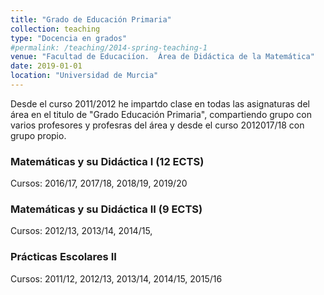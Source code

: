 ```yaml
---
title: "Grado de Educación Primaria"
collection: teaching
type: "Docencia en grados"
#permalink: /teaching/2014-spring-teaching-1
venue: "Facultad de Educaciíon.  Área de Didáctica de la Matemática"
date: 2019-01-01
location: "Universidad de Murcia"
---
```


Desde el curso 2011/2012 he impartdo clase en todas las asignaturas del área en el titulo de "Grado Educación Primaria",
 compartiendo grupo con varios profesores y profesras del área y desde el curso 2012017/18 con grupo propio.



### Matemáticas y su Didáctica I (12 ECTS)

Cursos: 2016/17, 2017/18, 2018/19, 2019/20

###  Matemáticas y su Didáctica II (9 ECTS)

Cursos: 2012/13, 2013/14, 2014/15, 

### Prácticas Escolares II

Cursos: 2011/12, 2012/13, 2013/14, 2014/15, 2015/16
